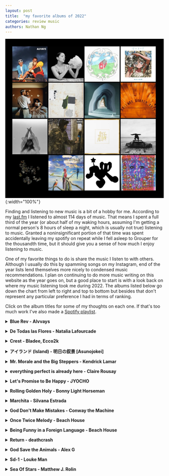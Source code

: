 ```yaml
---
layout: post
title:  "my favorite albums of 2022"
categories: review music
authors: Nathan Ng
---
```


![aoty-2022](/assets/img/aoty2022.jpg){:width="100%"}

Finding and listening to new music is a bit of a hobby for me.
According to my [last.fm](https://www.last.fm/user/last-ng/listening-report/year) I listened to almost 114 days of music.
That means I spent a full third of the year (or about half of my waking hours, assuming I'm getting a normal person's 8 hours of sleep a night, which is usually not true) listening to music.
Granted a noninsignificant portion of that time was spent accidentally leaving my spotify on repeat while I fell asleep to Grouper for the thousandth time, but it should give you a sense of how much I enjoy listening to music.

One of my favorite things to do is share the music I listen to with others.
Although I usually do this by spamming songs on my Instagram, end of the year lists lend themselves more nicely to condensed music recommendations.
I plan on continuing to do more music writing on this website as the year goes on, but a good place to start is with a look back on where my music listening took me during 2022.
The albums listed below go down the chart from left to right and top to bottom but besides that don't represent any particular preference I had in terms of ranking.

Click on the album titles for some of my thoughts on each one.
If that's too much work I've also made a [Spotify playlist](https://open.spotify.com/playlist/6RyH6N1UZkpnD0Jk71peda?si=fb3387fd73164da9).

<details>
  <summary><b>Blue Rev - Alvvays</b></summary>
  <div style="margin-left: 1em;">
  <br>
  <a href="https://rateyourmusic.com/release/album/alvvays/blue-rev/"><img src="//e.snmc.io/i/300/s/04271e51719f40a59afe64673b35ce85/10128558" alt="Alvvays - Blue Rev" style="width:50%"></a><br>
  <b>Genre:</b> Indie Pop, Shoegaze, Noise Pop<br>
  <b>For Fans of:</b> Japanese Breakfast, Jay Som, Hatchie<br>
  <b>Favorite Track:</b> Pharmacist<br>
  <p>
  Alvvays has always (haha) had a special place in my heart ever since I heard their s/t back in 2014 and got a chance to scream the lyrics to Archie, Marry Me live.
  Blue Rev sounds like the culmination of everything they've been working towards in the 8 years since, combining their unmatched pop writing with crunchier guitars, more complex melodies, and the addition of some sick guitar solos (I'm looking at you, Pomeranian Spinster). 
  As soon as the first chords of Pharmacist come in its a nonstop ride until the very end, and somehow Molly and co. manage to maintain their charm and character the whole way through.
  </p>
  </div>
</details>

<p></p> 

<details>
  <summary><b>De Todas las Flores - Natalia Lafourcade</b></summary>
  <div style="margin-left: 1em;">
  <br>
  <a href="https://rateyourmusic.com/release/album/natalia-lafourcade/de-todas-las-flores/"><img src="//e.snmc.io/i/300/s/a5c102f75edb890186daec06bd55f58f/10406895" alt="Natalia Lafourcade - De todas las flores"></a><br>
  <b>Genre:</b> Chamber Folk, Singer-Songwriter<br>
  <b>For Fans of:</b> Honestly I have no idea, I guess music?<br>
  <b>Favorite Track:</b> Pajarito colibr&igrave;<br>
  <p>
  I'm going to preface this by stating I have the Spanish knowledge of a 6 month old (the final exam for my Spanish 5-6 class was ordering a burrito from the local Mexican joint), so I'm definitely not qualified to judge the lyrics on this album.
  But if you take a listen to any song on this album, I think you'll agree that Natalia's voice just <i>sounds damn nice</i>.
  This is not to take away from the lush instrumentals and arrangements, but the real treat is simply listening to her voice glide across the guitars and strings, at times hesitant and melancholic, and at times hopeful and earnest.
  One day I'll listen through the whole thing again with an English translation next to me, but for now simply listening to these songs is enough to make this one of my favorite albums of 2022.
  </p>
  </div>
</details>

<p></p> 

<details>
  <summary><b>Crest - Bladee, Ecco2k</b></summary>
  <div style="margin-left: 1em;">
  <br>
  <a href="https://rateyourmusic.com/release/album/bladee-ecco2k/crest/"><img src="//e.snmc.io/i/300/s/809cff8a5fbfe60f1a741ebbdec2d27e/9800016" alt="Bladee &amp; Ecco2k - Crest"></a><br>
  <b>Genre:</b> Cloud Rap, Synth Pop<br>
  <b>For Fans of:</b> DRAINNNNN GANGGGGG<br>
  <b>Favorite Track:</b> The Flag is Raised<br>
  <p>
  I'll admit I'm late to the #draingang hype but after hearing Bladee and Ecco2k perform Crest live I'm a full convert.
  </p>
  </div>
</details>
<p></p> 
<details>
  <summary><b>アイランド (Island) - 明日の叙景 [Asunojokei] </b></summary>
  <div style="margin-left: 1em;">
  <br>
  <a href="https://rateyourmusic.com/release/album/明日の叙景/アイランド-island/"><img src="//e.snmc.io/i/300/s/1adab4ea25524efc74e0aaeb1caf067c/10138620" alt="明日の叙景 [Asunojokei] - アイランド (Island)"></a>
  <br>
  <b>Genre:</b> Blackgaze, Post-Hardcore <br>
  <b>For Fans of:</b> Deafheaven <br>
  <b>Favorite Track:</b> Dive Under the Blue Sky <br>
  <p>
  </p>
  </div>
</details>
<p></p> 
<details>
  <summary><b>Mr. Morale and the Big Steppers - Kendrick Lamar</b></summary>
  <div style="margin-left: 1em;">
  <br>
  <a href="https://rateyourmusic.com/release/album/kendrick-lamar/mr-morale-and-the-big-steppers/"><img src="//e.snmc.io/i/300/s/f650ca04436bfcd7e28506995fe21b0c/9942377" alt="Kendrick Lamar - Mr. Morale & The Big Steppers"></a>
  <br>
  <b>Genre:</b> Conscious Hip-Hop <br>
  <b>For Fans of:</b> you know who Kendrick is <br>
  <b>Favorite Track:</b> Father Time <br>
  <p>
  </p>
  </div>
</details>

<p></p> 
<details>
  <summary><b>everything perfect is already here - Claire Rousay</b></summary>
  <div style="margin-left: 1em;">
  <br>
<a href="https://rateyourmusic.com/release/album/claire-rousay/everything-perfect-is-already-here/"><img src="//e.snmc.io/i/300/s/e8b39f7f141f8a1d8b84628a8a11bf62/9735668" alt="claire rousay - Everything Perfect Is Already Here"></a>
  <br>
  <b>Genre:</b> sound collage, ambient <br>
  <b>For Fans of:</b> Sarah Davachi, Oren Ambarchi, Chihei Hatekayama <br>
  <b>Favorite Track:</b> the whole album is basically just one track <br>
  <p>
  </p>
  </div>
</details>

<p></p> 
<details>
  <summary><b>Let's Promise to Be Happy - JYOCHO</b></summary>
  <div style="margin-left: 1em;">
  <br>
 <a href="https://rateyourmusic.com/release/album/jyocho/しあわせになるから、なろうよ-shiawase-ni-naru-kara-naro-yo/"><img src="//e.snmc.io/i/300/s/8afc2267b1c812f90a5712e957077bb7/9536006" alt="Jyocho - しあわせになるから、なろうよ (Shiawase ni naru kara, narō yo)"></a>
  <br>
  <b>Genre:</b> Math Rock, Midwest Emo <br> 
  <b>For Fans of:</b> Uchu Conbini, toe, tide/edit <br>
  <b>Favorite Track:</b> All the Same <br>
  <p>
  </p>
  </div>
</details>

<p></p> 
<details>
  <summary><b>Rolling Golden Holy - Bonny Light Horseman</b></summary>
  <div style="margin-left: 1em;">
  <br>
 <a href="https://rateyourmusic.com/release/album/bonny-light-horseman/rolling-golden-holy/"><img src="//e.snmc.io/i/300/s/68aed46aed89717395d367a31c29887c/10007439" alt="Bonny Light Horseman - Rolling Golden Holy"></a>
  <br>
  <b>Genre:</b> Americana, Folk <br>
  <b>For Fans of:</b> Big Red Machine, Bon Iver, Fruit Bats <br>
  <b>Favorite Track:</b> Summer Dream <br>
  <p>
  </p>
  </div>
</details>

<p></p> 
<details>
  <summary><b>Marchita - Silvana Estrada</b></summary>
  <div style="margin-left: 1em;">
  <br>
<a href="https://rateyourmusic.com/release/album/silvana-estrada/marchita/"><img src="//e.snmc.io/i/300/s/02b0ef7fa715b50187e87a42ec7faa26/9427508" alt="Silvana Estrada - Marchita"></a>
  <br>
  <b>Genre:</b> Chamber Folk, Singer-Songwriter <br>
  <b>For Fans of:</b> Natalia Lafourcade <br>
  <b>Favorite Track:</b> Tristeza <br>
  <p>
  </p>
  </div>
</details>

<p></p> 
<details>
  <summary><b>God Don't Make Mistakes - Conway the Machine</b></summary>
  <div style="margin-left: 1em;">
  <br>
  <a href="https://rateyourmusic.com/release/album/conway-the-machine/god-dont-make-mistakes/"><img src="//e.snmc.io/i/300/s/6271226efd5095e93a6a51a3f4bbd5ed/9749731" alt="Conway the Machine - God Don't Make Mistakes"></a>
  <br>
  <b>Genre:</b> East Coast Hip-Hop, Boom Bap <br>
  <b>For Fans of:</b> Benny the Butcher, Westside Gunn, anyone from Griselda <br>
  <b>Favorite Track:</b> Piano Love <br>
  <p>
  </p>
  </div>
</details>

<p></p> 
<details>
  <summary><b>Once Twice Melody - Beach House</b></summary>
  <div style="margin-left: 1em;">
  <br>
  <a href="https://rateyourmusic.com/release/ep/beach-house/once-twice-melody/"><img src="//e.snmc.io/i/300/s/c81e53efab1212a0760797618fb43175/9469128" alt="Beach House - Once Twice Melody"></a>
  <br>
  <b>Genre:</b> Dream Pop <br>
  <b>For Fans of:</b> Slowdive, Cocteau Twins, Beach Fossils <br>
  <b>Favorite Track:</b> Runaway <br>
  <p>
  </p>
  </div>
</details>

<p></p> 
<details>
  <summary><b>Being Funny in a Foreign Language - Beach House</b></summary>
  <div style="margin-left: 1em;">
  <br>
 <a href="https://rateyourmusic.com/release/album/the-1975/being-funny-in-a-foreign-language/"><img src="//e.snmc.io/i/300/s/8cf20f29d9dfe0bb55bf60af1c982870/10309459" alt="The 1975 - Being Funny in a Foreign Language"></a>
  <br>
  <b>Genre:</b> Pop Rock <br>
  <b>For Fans of:</b> The 1975 is so mainstream I'm not sure I need to put anything here <br>
  <b>Favorite Track:</b> Looking for Somebody (To Love) <br>
  <p>
  </p>
  </div>
</details>

<p></p> 
<details>
  <summary><b>Return - deathcrash</b></summary>
  <div style="margin-left: 1em;">
  <br>
 <a href="https://rateyourmusic.com/release/album/deathcrash/return/"><img src="//e.snmc.io/i/300/s/a3cbbd4cd1d80d6237bbf8f6037f946a/9527153" alt="deathcrash - Return"></a>
  <br>
  <b>Genre:</b> Slowcore, Post-Rock <br>
  <b>For Fans of:</b> Mogwai, caroline <br>
  <b>Favorite Track:</b> Horses <br>
  <p>
  </p>
  </div>
</details>

<p></p> 
<details>
  <summary><b>God Save the Animals - Alex G</b></summary>
  <div style="margin-left: 1em;">
  <br>
<a href="https://rateyourmusic.com/release/album/alex-g/god-save-the-animals/"><img src="//e.snmc.io/i/300/s/a80c97e743425bb9ae7a5ba5b18d7831/10040768" alt="Alex G - God Save the Animals"></a>
  <br>
  <b>Genre:</b> Indie Rock, Indie Folk <br>
  <b>For Fans of:</b> Car Seat Headrets, Teen Suicide, Field Medic <br>
  <b>Favorite Track:</b> Runner <br>
  <p>
  </p>
  </div>
</details>

<p></p> 
<details>
  <summary><b>Sd-1 - Louke Man</b></summary>
  <div style="margin-left: 1em;">
  <br>
<a href="https://rateyourmusic.com/release/album/louke-man/sd-1/"><img src="//e.snmc.io/i/300/s/95729880a308178e05376e78ac2f873c/9227282" alt="Louke Man - Sd-1"></a>
  <br>
  <b>Genre:</b> Outsider House <br>
  <b>For Fans of:</b> Vegyn, Naked Flames <br>
  <b>Favorite Track:</b> Took a Turn <br>
  <p>
  </p>
  </div>
</details>

<p></p> 
<details>
  <summary><b>Sea Of Stars - Matthew J. Rolin</b></summary>
  <div style="margin-left: 1em;">
  <br>
  <img src="/assets/img/sea-of-stars.jpg" alt="Sea Of Stars - Matthew J. Rolin">
  <br>
  <b>Genre:</b> American Primitivism, Drone <br>
  <b>For Fans of:</b> John Fahey, Hayden Pedigo <br>
  <b>Favorite Track:</b> Sea Of Stars <br>
  <p>
  </p>
  </div>
</details>
